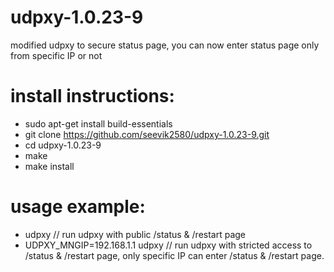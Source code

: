 # udpxy-1.0.23-9
modified udpxy to secure status page, you can now enter status page only from specific IP or not

# install instructions:
- sudo apt-get install build-essentials
- git clone https://github.com/seevik2580/udpxy-1.0.23-9.git
- cd udpxy-1.0.23-9
- make
- make install

# usage example:
- udpxy				// run udpxy with public /status & /restart page
- UDPXY_MNGIP=192.168.1.1 udpxy	// run udpxy with stricted access to /status & /restart page, only specific IP can enter /status & /restart page.

